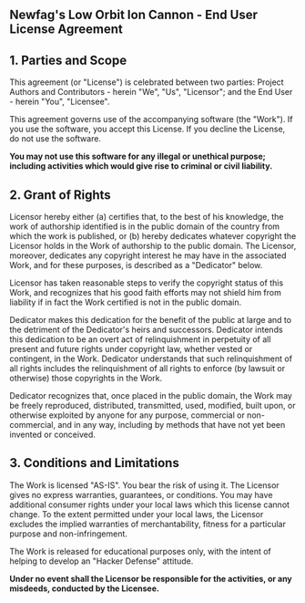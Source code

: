 ## Newfag's Low Orbit Ion Cannon - End User License Agreement

## 1. Parties and Scope

This agreement (or "License") is celebrated between two parties: Project Authors and Contributors - herein "We", "Us", "Licensor"; and the End User - herein "You", "Licensee".

This agreement governs use of the accompanying software (the "Work"). If you use the software, you accept this License. If you decline the License, do not use the software.

**You may not use this software for any illegal or unethical purpose; including activities which would give rise to criminal or civil liability.**

## 2. Grant of Rights

Licensor hereby either (a) certifies that, to the best of his knowledge, the work of authorship identified is in the public domain of the country from which the work is published, or (b) hereby dedicates whatever copyright the Licensor holds in the Work of authorship to the public domain. The Licensor, moreover, dedicates any copyright interest he may have in the associated Work, and for these purposes, is described as a "Dedicator" below.

Licensor has taken reasonable steps to verify the copyright status of this Work, and recognizes that his good faith efforts may not shield him from liability if in fact the Work certified is not in the public domain.

Dedicator makes this dedication for the benefit of the public at large and to the detriment of the Dedicator's heirs and successors. Dedicator intends this dedication to be an overt act of relinquishment in perpetuity of all present and future rights under copyright law, whether vested or contingent, in the Work. Dedicator understands that such relinquishment of all rights includes the relinquishment of all rights to enforce (by lawsuit or otherwise) those copyrights in the Work.

Dedicator recognizes that, once placed in the public domain, the Work may be freely reproduced, distributed, transmitted, used, modified, built upon, or otherwise exploited by anyone for any purpose, commercial or non-commercial, and in any way, including by methods that have not yet been invented or conceived.

## 3. Conditions and Limitations

The Work is licensed "AS-IS". You bear the risk of using it. The Licensor gives no express warranties, guarantees, or conditions. You may have additional consumer rights under your local laws which this license cannot change. To the extent permitted under your local laws, the Licensor excludes the implied warranties of merchantability, fitness for a particular purpose and non-infringement.

The Work is released for educational purposes only, with the intent of helping to develop an "Hacker Defense" attitude.

**Under no event shall the Licensor be responsible for the activities, or any misdeeds, conducted by the Licensee.**